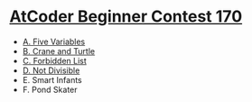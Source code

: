 # [AtCoder Beginner Contest 170](https://atcoder.jp/contests/abc170)

- [A. Five Variables](https://github.com/wingkwong/atcoder/blob/master/contests/abc170/A.cpp)
- [B. Crane and Turtle](https://github.com/wingkwong/atcoder/blob/master/contests/abc170/B.cpp)
- [C. Forbidden List](https://github.com/wingkwong/atcoder/blob/master/contests/abc170/C.cpp)
- [D. Not Divisible](https://github.com/wingkwong/atcoder/blob/master/contests/abc170/D.cpp)
- E. Smart Infants
- F. Pond Skater
